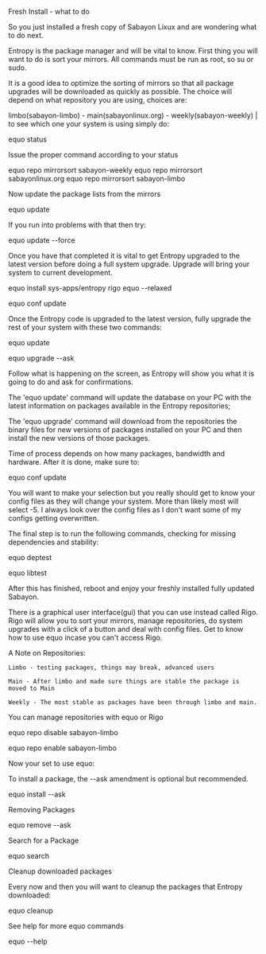 Fresh Install - what to do

So you just installed a fresh copy of Sabayon Lixux and are wondering what to do next.

Entropy is the package manager and will be vital to know. First thing you will want to do is sort your mirrors. All commands must be run as root, so su or sudo.

It is a good idea to optimize the sorting of mirrors so that all package upgrades will be downloaded as quickly as possible. The choice will depend on what repository you are using, choices are:

limbo(sabayon-limbo) - main(sabayonlinux.org) - weekly(sabayon-weekly) | to see which one your system is using simply do:

 equo status

Issue the proper command according to your status

equo repo mirrorsort sabayon-weekly
equo repo mirrorsort sabayonlinux.org
equo repo mirrorsort sabayon-limbo

Now update the package lists from the mirrors

equo update

If you run into problems with that then try:

equo update --force

Once you have that completed it is vital to get Entropy upgraded to the latest version before doing a full system upgrade. Upgrade will bring your system to current development.

equo install sys-apps/entropy rigo equo  --relaxed


equo conf update

Once the Entropy code is upgraded to the latest version, fully upgrade the rest of your system with these two commands:

equo update


equo upgrade --ask

Follow what is happening on the screen, as Entropy will show you what it is going to do and ask for confirmations.

The 'equo update' command will update the database on your PC with the latest information on packages available in the Entropy repositories;

The 'equo upgrade' command will download from the repositories the binary files for new versions of packages installed on your PC and then install the new versions of those packages.

Time of process depends on how many packages, bandwidth and hardware. After it is done, make sure to:

equo conf update

You will want to make your selection but you really should get to know your config files as they will change your system. More than likely most will select -5. I always look over the config files as I don't want some of my configs getting overwritten.

The final step is to run the following commands, checking for missing dependencies and stability:

equo deptest


equo libtest

After this has finished, reboot and enjoy your freshly installed fully updated Sabayon.

There is a graphical user interface(gui) that you can use instead called Rigo. Rigo will allow you to sort your mirrors, manage repositories, do system upgrades with a click of a button and deal with config files. Get to know how to use equo incase you can't access Rigo.

A Note on Repositories:

    Limbo - testing packages, things may break, advanced users

    Main - After limbo and made sure things are stable the package is moved to Main

    Weekly - The most stable as packages have been through limbo and main.

You can manage repositories with equo or Rigo

equo repo disable sabayon-limbo


equo repo enable sabayon-limbo

Now your set to use equo:

To install a package, the --ask amendment is optional but recommended.

equo install <package> --ask

Removing Packages

equo remove <package> --ask

Search for a Package

equo search <package>

Cleanup downloaded packages

Every now and then you will want to cleanup the packages that Entropy downloaded:

equo cleanup

See help for more equo commands

equo --help
